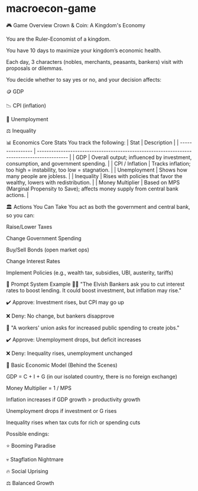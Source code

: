# macroecon-game
<!-- //todo: music
//todo: add crown to player character (left)
//todo: add prompts
///todo: have the other players bounce in from right
fiscal and monetary systems so you can do taxes open market operations etc etc and you have stats like mps which allows you to calculate money mulitplier and you get little states like how your gdp cpi unemployment inflation and you also have like an inequality indicator. you just get prompts and over ten days you try to grow your economy as best you can 
game end
-->


🎮 Game Overview
Crown & Coin: A Kingdom's Economy

You are the Ruler-Economist of a kingdom.

You have 10 days to maximize your kingdom’s economic health.

Each day, 3 characters (nobles, merchants, peasants, bankers) visit with proposals or dilemmas.

You decide whether to say yes or no, and your decision affects:

🪙 GDP

📉 CPI (inflation)

👷 Unemployment

⚖️ Inequality

<!-- 📊 Public Opinion -->


📊 Economics Core Stats
You track the following:
| Stat             | Description                                                                                 |
| ---------------- | ------------------------------------------------------------------------------------------- |
| GDP              | Overall output; influenced by investment, consumption, and government spending.             |
| CPI / Inflation  | Tracks inflation; too high = instability, too low = stagnation.                             |
| Unemployment     | Shows how many people are jobless.                                                          |
| Inequality       | Rises with policies that favor the wealthy, lowers with redistribution.                     |
| Money Multiplier | Based on MPS (Marginal Propensity to Save); affects money supply from central bank actions. |
<!-- | Public Opinion | Optional: if this drops too low, you risk rebellion or unrest.                              | -->

🏛️ Actions You Can Take
You act as both the government and central bank, so you can:

Raise/Lower Taxes

Change Government Spending

Buy/Sell Bonds (open market ops)

Change Interest Rates

Implement Policies (e.g., wealth tax, subsidies, UBI, austerity, tariffs)

🧠 Prompt System Example
🧝‍♂️ "The Elvish Bankers ask you to cut interest rates to boost lending. It could boost investment, but inflation may rise."

✔️ Approve: Investment rises, but CPI may go up

❌ Deny: No change, but bankers disapprove

👷 "A workers' union asks for increased public spending to create jobs."

✔️ Approve: Unemployment drops, but deficit increases

❌ Deny: Inequality rises, unemployment unchanged


🧮 Basic Economic Model (Behind the Scenes)

GDP = C + I + G (in our isolated country, there is no foreign exchange)

Money Multiplier = 1 / MPS

Inflation increases if GDP growth > productivity growth

Unemployment drops if investment or G rises

Inequality rises when tax cuts for rich or spending cuts


Possible endings:

⭐ Booming Paradise

💀 Stagflation Nightmare

🔥 Social Uprising

⚖️ Balanced Growth
